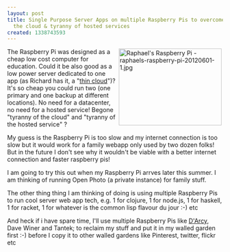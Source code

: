 ```yaml
---
layout: post
title: Single Purpose Server Apps on multiple Raspberry Pis to overcome tyranny of
  the cloud & tyranny of hosted services
created: 1338743593
---
```

<p><a title="Raphael's Raspberry Pi - raphaels-raspberry-pi-20120601-1.jpg by roland, on Flickr" href="http://www.flickr.com/photos/roland/7328606116/"><img src="http://farm9.staticflickr.com/8019/7328606116_a22f157638_m.jpg" alt="Raphael's Raspberry Pi - raphaels-raspberry-pi-20120601-1.jpg" width="240" height="180" align="right" hspace="3" vspace="1" /></a>The Raspberry Pi was designed as a cheap low cost computer for education. Could it be also good as a low power server dedicated to one app (as Richard has it, a "<a href="http://ideas.justagwailo.com/sysadmin/thin-cloud">thin cloud</a>")? It's so cheap you could run two (one primary and one backup at different locations). No need for a datacenter, no need for a hosted service! Begone "tyranny of the cloud" and "tyranny of the hosted service" ?</p><p>My guess is the Raspberry Pi is too slow and my internet connection is too slow but it would work for a family webapp only used by two dozen folks! But in the future I don't see why it wouldn't be viable with a better internet connection and faster raspberry pis!</p><p>I am going to try this out when my Raspberry Pi arrves later this summer. I am thinking of running Open Photo (a private instance) for family stuff.</p><p>The other thing thing I am thinking of doing is using multiple Raspberry Pis to run cool server web app tech, e.g. 1 for clojure, 1 for node.js, 1 for haskell, 1 for racket, 1 for whatever is the common lisp flavour du jour :-) etc</p><p>And heck if i have spare time, I'll use multiple Raspberry Pis like <a href="http://www.darcynorman.net/2012/05/23/on-reclaiming-dropbox-with-owncloud/">D'Arcy</a>, Dave Winer and Tantek; to reclaim my stuff and put it in my walled garden first :-) before I copy it to other walled gardens like Pinterest, twitter, flickr etc</p>
